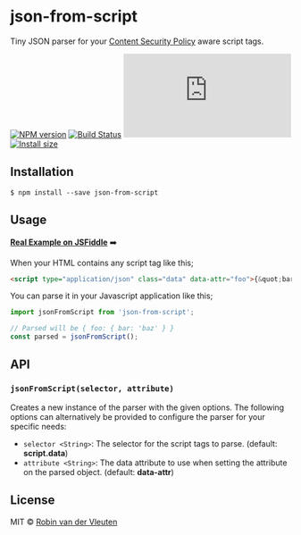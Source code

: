 # json-from-script

Tiny JSON parser for your [Content Security Policy](https://developers.google.com/web/fundamentals/security/csp/) aware script tags.

[![NPM version](https://img.shields.io/npm/v/json-from-script.svg)](https://www.npmjs.com/package/json-from-script)
[![Build Status](https://travis-ci.org/robinvdvleuten/json-from-script.svg?branch=master)](https://travis-ci.org/robinvdvleuten/json-from-script)
[![Gzip size](https://cdn.jsdelivr.net/npm/json-from-script/dist/json-from-script.umd.js)](https://img.badgesize.io/https://cdn.jsdelivr.net/npm/json-from-script/dist/json-from-script.umd.js?compression=gzip)
[![Install size](https://packagephobia.now.sh/badge?p=json-from-script)](https://packagephobia.now.sh/result?p=json-from-script)

## Installation

```
$ npm install --save json-from-script
```

## Usage

[**Real Example on JSFiddle**](https://jsfiddle.net/robinvdvleuten/9jk7L3vx/) ➡️

When your HTML contains any script tag like this;

```html
<script type="application/json" class="data" data-attr="foo">{&quot;bar&quot;:&quot;baz&quot;}</script>
```

You can parse it in your Javascript application like this;

```js
import jsonFromScript from 'json-from-script';

// Parsed will be { foo: { bar: 'baz' } }
const parsed = jsonFromScript();
```

## API

### `jsonFromScript(selector, attribute)`

Creates a new instance of the parser with the given options. The following options
can alternatively be provided to configure the parser for your specific needs:

- `selector <String>`: The selector for the script tags to parse. (default: __script.data__)
- `attribute <String>`: The data attribute to use when setting the attribute on the parsed object. (default: __data-attr__)

## License

MIT © [Robin van der Vleuten](https://www.robinvdvleuten.nl)
